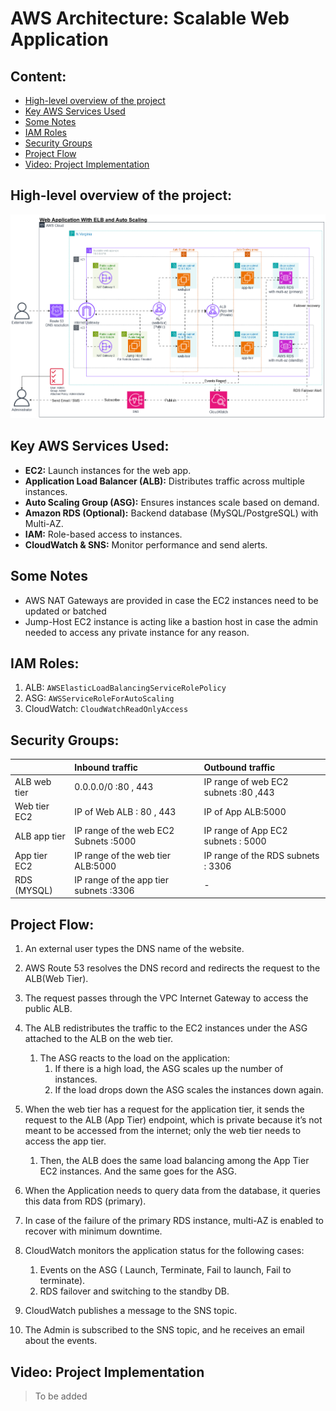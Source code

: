 # AWS Architecture: Scalable Web Application
## Content:
- [High-level overview of the project](#high-level-overview-of-the-project)
- [Key AWS Services Used](#key-aws-services-used)
- [Some Notes](#some-notes)
- [IAM Roles](#some-notes)
- [Security Groups](#security-groups)
- [Project Flow](#project-flow)
- [Video: Project Implementation](#video-project-implementation)

## High-level overview of the project:

![Architecture](images/manara-saa-project.drawio.png)

## Key AWS Services Used:

* **EC2:** Launch instances for the web app.  
* **Application Load Balancer (ALB):** Distributes traffic across multiple instances.  
* **Auto Scaling Group (ASG):** Ensures instances scale based on demand.  
* **Amazon RDS (Optional):** Backend database (MySQL/PostgreSQL) with Multi-AZ.  
* **IAM:** Role-based access to instances.  
* **CloudWatch & SNS:** Monitor performance and send alerts. 

## Some Notes

* AWS NAT Gateways are provided in case the EC2 instances need to be updated or batched  
* Jump-Host EC2 instance is acting like a bastion host in case the admin needed to access any private instance for any reason.




## IAM Roles:

1. ALB: `AWSElasticLoadBalancingServiceRolePolicy`
2. ASG: `AWSServiceRoleForAutoScaling`
3. CloudWatch: `CloudWatchReadOnlyAccess`
## Security Groups:

|              | Inbound traffic                      | Outbound traffic                       |
| :----        | :----                                | :----                                  |
| ALB web tier | 0.0.0.0/0  :80 , 443                 | IP range of web EC2 subnets :80 ,443   |
| Web tier EC2 | IP of Web ALB : 80 , 443             | IP of App ALB:5000                     |
| ALB app tier | IP range of the web EC2 Subnets :5000| IP range of App EC2 subnets : 5000     |
| App tier EC2 | IP range of the web tier ALB:5000    | IP range of the RDS subnets : 3306     |
| RDS (MYSQL)  |IP range of the app tier subnets :3306| -                                      |

## Project Flow:

1. An external user types the DNS name of the website.  

2. AWS Route 53 resolves the DNS record and redirects the request to the ALB(Web Tier).  

3. The request passes through the VPC Internet Gateway to access the public ALB.  

4. The ALB redistributes the traffic to the EC2 instances under the ASG attached 
to the ALB on the web tier.  
   1. The ASG reacts to the load on the application:  
      1. If there is a high load, the ASG scales up the number of instances.  
      2. If the load drops down the ASG scales the instances down again.  
5. When the web tier has a request for the application tier, it sends the request to the ALB (App Tier) endpoint, which is private because it’s not meant to be accessed from the internet; only the web tier needs to access the app tier.  
   1. Then, the ALB does the same load balancing among the App Tier EC2 instances. And the same goes for the ASG.  

6. When the Application needs to query data from the database, it queries this data from RDS (primary).  
7. In case of the failure of the primary RDS instance, multi-AZ is enabled to recover with minimum downtime.  
8. CloudWatch monitors the application status for the following cases:  
   1. Events on the ASG ( Launch, Terminate, Fail to launch, Fail to terminate).  
   2. RDS failover and switching to the standby DB.  
9. CloudWatch publishes a message to the SNS topic.  
10.  The Admin is subscribed to the SNS topic, and he receives an email about the events.

## Video: Project Implementation
> To be added 